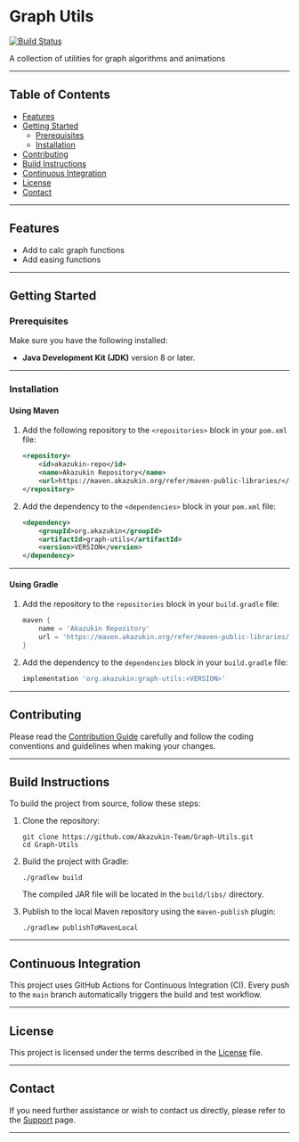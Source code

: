 # Graph Utils

[![Build Status](https://github.com/Akazukin-Team/Graph-Utils/actions/workflows/build.yml/badge.svg?branch=main)](https://github.com/Akazukin-Team/Graph-Utils/actions/workflows/build.yml?query=branch:main)

A collection of utilities for graph algorithms and animations


---

## Table of Contents

- [Features](#features)
- [Getting Started](#getting-started)
    - [Prerequisites](#prerequisites)
    - [Installation](#installation)
- [Contributing](#contributing)
- [Build Instructions](#build-instructions)
- [Continuous Integration](#continuous-integration)
- [License](#license)
- [Contact](#contact)

---

## Features

- Add to calc graph functions
- Add easing functions

---

## Getting Started

### Prerequisites

Make sure you have the following installed:

- **Java Development Kit (JDK)** version 8 or later.

---

### Installation

#### Using Maven

1. Add the following repository to the `<repositories>` block in your `pom.xml` file:
    ```xml
    <repository>
        <id>akazukin-repo</id>
        <name>Akazukin Repository</name>
        <url>https://maven.akazukin.org/refer/maven-public-libraries/</url>
    </repository>
    ```

2. Add the dependency to the `<dependencies>` block in your `pom.xml` file:
    ```xml
    <dependency>
        <groupId>org.akazukin</groupId>
        <artifactId>graph-utils</artifactId>
        <version>VERSION</version>
    </dependency>
    ```

---

#### Using Gradle

1. Add the repository to the `repositories` block in your `build.gradle` file:
    ```groovy
    maven {
        name = 'Akazukin Repository'
        url = 'https://maven.akazukin.org/refer/maven-public-libraries/'
    }
    ```

2. Add the dependency to the `dependencies` block in your `build.gradle` file:
    ```groovy
    implementation 'org.akazukin:graph-utils:<VERSION>'
    ```

---

## Contributing

Please read the [Contribution Guide](./.github/CONTRIBUTING.md) carefully and follow the coding conventions and
guidelines when making your changes.


---

## Build Instructions

To build the project from source, follow these steps:

1. Clone the repository:
    ```shell
    git clone https://github.com/Akazukin-Team/Graph-Utils.git
    cd Graph-Utils
    ```

2. Build the project with Gradle:
    ```shell
    ./gradlew build
    ```
   The compiled JAR file will be located in the `build/libs/` directory.


3. Publish to the local Maven repository using the `maven-publish` plugin:
    ```shell
    ./gradlew publishToMavenLocal
    ```

---

## Continuous Integration

This project uses GitHub Actions for Continuous Integration (CI).
Every push to the `main` branch automatically triggers the build and test workflow.


---

## License

This project is licensed under the terms described in the [License](LICENSE) file.


---

## Contact

If you need further assistance or wish to contact us directly,
please refer to the [Support](./.github/SUPPORT.md) page.


---
